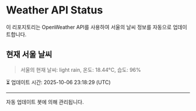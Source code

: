
# Weather API Status

이 리포지토리는 OpenWeather API를 사용하여 서울의 날씨 정보를 자동으로 업데이트합니다.

## 현재 서울 날씨
> 서울의 현재 날씨: light rain, 온도: 18.44°C, 습도: 96%

⏳ 업데이트 시간: 2025-10-06 23:18:29 (UTC)

---
자동 업데이트 봇에 의해 관리됩니다.
